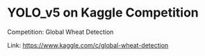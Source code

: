 # YOLO_v5 on Kaggle Competition

Competition: Global Wheat Detection

Link: https://www.kaggle.com/c/global-wheat-detection
